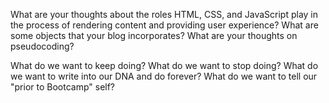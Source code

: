 What are your thoughts about the roles HTML, CSS, and JavaScript play in the process of rendering content and providing user experience?
What are some objects that your blog incorporates?
What are your thoughts on pseudocoding?


What do we want to keep doing?
What do we want to stop doing?
What do we want to write into our DNA and do forever?
What do we want to tell our "prior to Bootcamp" self?
